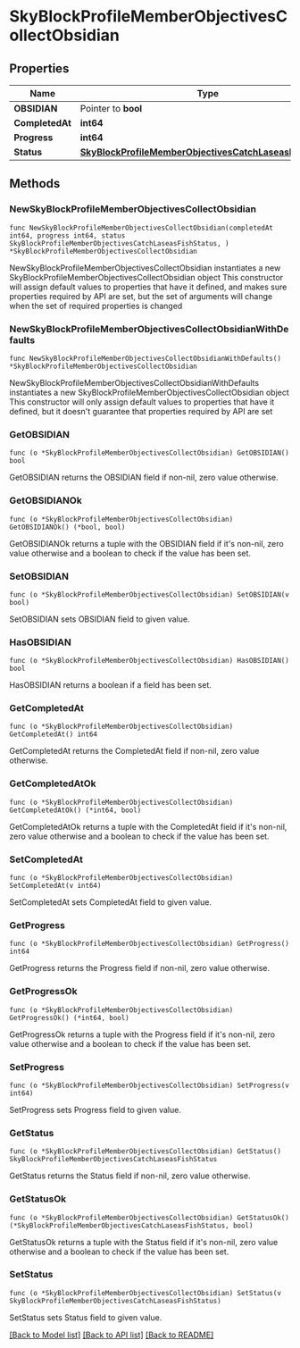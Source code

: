 # SkyBlockProfileMemberObjectivesCollectObsidian

## Properties

Name | Type | Description | Notes
------------ | ------------- | ------------- | -------------
**OBSIDIAN** | Pointer to **bool** |  | [optional] 
**CompletedAt** | **int64** |  | 
**Progress** | **int64** |  | 
**Status** | [**SkyBlockProfileMemberObjectivesCatchLaseasFishStatus**](SkyBlockProfileMemberObjectivesCatchLaseasFishStatus.md) |  | 

## Methods

### NewSkyBlockProfileMemberObjectivesCollectObsidian

`func NewSkyBlockProfileMemberObjectivesCollectObsidian(completedAt int64, progress int64, status SkyBlockProfileMemberObjectivesCatchLaseasFishStatus, ) *SkyBlockProfileMemberObjectivesCollectObsidian`

NewSkyBlockProfileMemberObjectivesCollectObsidian instantiates a new SkyBlockProfileMemberObjectivesCollectObsidian object
This constructor will assign default values to properties that have it defined,
and makes sure properties required by API are set, but the set of arguments
will change when the set of required properties is changed

### NewSkyBlockProfileMemberObjectivesCollectObsidianWithDefaults

`func NewSkyBlockProfileMemberObjectivesCollectObsidianWithDefaults() *SkyBlockProfileMemberObjectivesCollectObsidian`

NewSkyBlockProfileMemberObjectivesCollectObsidianWithDefaults instantiates a new SkyBlockProfileMemberObjectivesCollectObsidian object
This constructor will only assign default values to properties that have it defined,
but it doesn't guarantee that properties required by API are set

### GetOBSIDIAN

`func (o *SkyBlockProfileMemberObjectivesCollectObsidian) GetOBSIDIAN() bool`

GetOBSIDIAN returns the OBSIDIAN field if non-nil, zero value otherwise.

### GetOBSIDIANOk

`func (o *SkyBlockProfileMemberObjectivesCollectObsidian) GetOBSIDIANOk() (*bool, bool)`

GetOBSIDIANOk returns a tuple with the OBSIDIAN field if it's non-nil, zero value otherwise
and a boolean to check if the value has been set.

### SetOBSIDIAN

`func (o *SkyBlockProfileMemberObjectivesCollectObsidian) SetOBSIDIAN(v bool)`

SetOBSIDIAN sets OBSIDIAN field to given value.

### HasOBSIDIAN

`func (o *SkyBlockProfileMemberObjectivesCollectObsidian) HasOBSIDIAN() bool`

HasOBSIDIAN returns a boolean if a field has been set.

### GetCompletedAt

`func (o *SkyBlockProfileMemberObjectivesCollectObsidian) GetCompletedAt() int64`

GetCompletedAt returns the CompletedAt field if non-nil, zero value otherwise.

### GetCompletedAtOk

`func (o *SkyBlockProfileMemberObjectivesCollectObsidian) GetCompletedAtOk() (*int64, bool)`

GetCompletedAtOk returns a tuple with the CompletedAt field if it's non-nil, zero value otherwise
and a boolean to check if the value has been set.

### SetCompletedAt

`func (o *SkyBlockProfileMemberObjectivesCollectObsidian) SetCompletedAt(v int64)`

SetCompletedAt sets CompletedAt field to given value.


### GetProgress

`func (o *SkyBlockProfileMemberObjectivesCollectObsidian) GetProgress() int64`

GetProgress returns the Progress field if non-nil, zero value otherwise.

### GetProgressOk

`func (o *SkyBlockProfileMemberObjectivesCollectObsidian) GetProgressOk() (*int64, bool)`

GetProgressOk returns a tuple with the Progress field if it's non-nil, zero value otherwise
and a boolean to check if the value has been set.

### SetProgress

`func (o *SkyBlockProfileMemberObjectivesCollectObsidian) SetProgress(v int64)`

SetProgress sets Progress field to given value.


### GetStatus

`func (o *SkyBlockProfileMemberObjectivesCollectObsidian) GetStatus() SkyBlockProfileMemberObjectivesCatchLaseasFishStatus`

GetStatus returns the Status field if non-nil, zero value otherwise.

### GetStatusOk

`func (o *SkyBlockProfileMemberObjectivesCollectObsidian) GetStatusOk() (*SkyBlockProfileMemberObjectivesCatchLaseasFishStatus, bool)`

GetStatusOk returns a tuple with the Status field if it's non-nil, zero value otherwise
and a boolean to check if the value has been set.

### SetStatus

`func (o *SkyBlockProfileMemberObjectivesCollectObsidian) SetStatus(v SkyBlockProfileMemberObjectivesCatchLaseasFishStatus)`

SetStatus sets Status field to given value.



[[Back to Model list]](../README.md#documentation-for-models) [[Back to API list]](../README.md#documentation-for-api-endpoints) [[Back to README]](../README.md)



